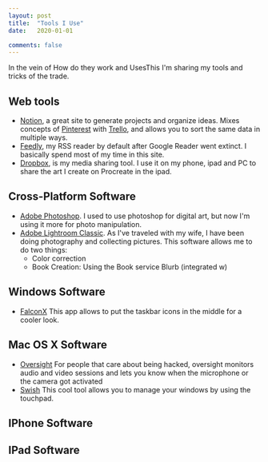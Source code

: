 ```yaml
---
layout: post
title:  "Tools I Use"
date:   2020-01-01

comments: false
---
```


In the vein of How do they work and UsesThis I'm sharing my tools and tricks of the trade.

## Web tools
* [Notion](https://www.notion.so/), a great site to generate projects and organize ideas. Mixes concepts of [Pinterest](https://www.pinterest.com) with [Trello](https://www.trello.com), and allows you to sort the same data in multiple ways.
* [Feedly](https://feedly.com/), my RSS reader by default after Google Reader went extinct. I basically spend most of my time in this site.
* [Dropbox](https://www.dropbox.com/), is my media sharing tool. I use it on my phone, ipad and PC to share the art I create on Procreate in the ipad.

## Cross-Platform Software
* [Adobe Photoshop](http://adobe.com). I used to use photoshop for digital art, but now I'm using it more for photo manipulation.
* [Adobe Lightroom Classic](http://adobe.com). As I've traveled with my wife, I have been doing photography and collecting pictures. This software allows me to do two things:
  * Color correction
  * Book Creation: Using the Book service Blurb (integrated w)

## Windows Software
* [FalconX](https://chrisandriessen.nl/web/FalconX.html) This app allows to put the taskbar icons in the middle for a cooler look.

## Mac OS X Software
* [Oversight](https://objective-see.com/products/oversight.html) For people that care about being hacked, oversight monitors audio and video sessions and lets you know when the microphone or the camera got activated
* [Swish](https://highlyopinionated.co/swish/) This cool tool allows you to manage your windows by using the touchpad.


## IPhone Software


## IPad Software
